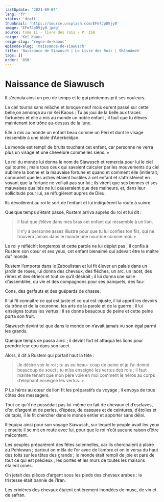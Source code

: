 ```yaml
---
lastUpdate: '2021-09-07'
lang: 'fr'
status: 'draft'
thumbnail: 'https://source.unsplash.com/EFm7JpD9jy8'
image: 'EFm7JpD9jy8.jpeg'
source: tome II - livre des rois - P. 158
reign: 'Keï Kaous'
reign-slug: 'regne-de-kaous'
episode-slug: 'naissance-de-siawusch'
title: 'Naissance de Siawusch | Le Livre des Rois | Shâhnâmeh'
tags: []
order: '058'
---
```


<!-- LTeX: language=fr -->

# Naissance de Siawusch

Il s’écoula ainsi un peu de temps et le gai printemps prit ses couleurs.

Le ciel tourna sans relâche et lorsque neuf mois eurent passé sur cette belle,on annonça au roi Keï Kaous : Tu as joui de la belle aux traces fortunées et elle a mis au monde un noble enfant ; il faut que tu élèves maintenant ton trône au-dessus de la lune.

Elle a mis au monde un enfant beau comme un Péri et dont le visage ressemble à une idole d’Aderbeïdjan.

Le monde est rempli de bruits touchant cet enfant, car personne ne verra plus un visage et une chevelure comme les siens. »

Le roi du monde lui donna le nom de Siawusch et remercia pour lui le ciel qui tourne ; mais tous ceux qui savaient calculer par les mouvements du ciel sublime la bonne et la mauvaise fortune et quand et comment elle (initierait, connurent que les astres étaient hostiles à cet enfant et s’attristèrent en voyant que la fortune ne veillait pas sur lui ; ils virent que ses bonnes et ses mauvaises qualités ne lui causeraient que des malheurs, et, dans leur sollicitude pour lui, se réfugièrent auprès de Dieu.

Ils dévoilèrent au roi le sort de l’enfant et lui indiquèrent la route à suivre.

Quelque temps s’étant passé, Rustem arriva auprès du roi et lui dit :

> Il faut que j’élève dans mes bras cet enfant qui ressemble à un lion.
>
> Il n’y a personne assez illustre pour que tu lui confies ton fils, qui ne trouvera jamais dans le monde une nourrice comme moi. »

Le roi y réfléchit longtemps et cette parole ne lui déplut pas ; il confia à Rustem son cœur et ses yeux, cet enfant bienaimé qui adevait être le maître du" monde.

Rustem l’emporta dans le Zaboulistan et lui fit élever un palais dans un jardin de roses, lui donna des chevaux, des flèches, un arc, un lacet, des rênes et des étriers et tout ce qu’il désirait ; il lui donna une salle d’assemblée, du vin et des compagnons pour ses banquets, des fau-

Cons, des gerfauts et des guépards de chasse.

Il lui fit connaître ce qui est juste et ce qui est injuste, il lui apprit les devoirs du trône et de la couronne, les arts de la parole et de la guerre ; il lui enseigna toutes les vertus ; il se donna beaucoup de peine et cette peine porta son fruit.

Siawusch devint tel que dans le monde on n’avait jamais vu son égal parmi les grands.

Quelque temps se passa ainsi ; il devint fort et attaqua les lions pour prendre leur cou dans son lacet.

Alors, il dit à Rustem qui portait haut la tête :

> Je désire voir le roi ; tu as eu heau-
coup de peine et je t’ai donné beaucoup de souci ; tu m’as enseigné les vertus des rois ; il faut mainte tenant que mon père voie en moi comment le héros au corps d’éléphant enseigne les vertus. »

P Le héros au cœur de lion fit les préparatifs du voyage ; il envoya de tous côtés des messagers.

Tout ce qu’il ne possédait pas lui-même en fait de chevaux et d’esclaves, d’or, d’argent et de perles, d’épées, de casques et de ceintures, d’étoiles et de tapis, il le fit chercher dans le monde entier et apporter sans délai.

Il équipa ainsi pour son voyage Siawusch, sur lequel le peuple avait les yeux ; ensuite il se mit en route avec lui, pour que le roi n’eût aucune raison d’être mécontent.

Les peuples préparèrent des fêtes solennelles, car ils cherchaient à plaire au Pehlewan ; partout on mêla de l’or avec de l’ambre et on le versa du haut des toits sur les têtes des grands ; le monde était rempli de joie et paré de tout ce qui est précieux ; les portes et les murs de toutes les maisons étaient ornés.

On jetait des pièces d’argent sous les pieds des chevaux arabes : la tristesse était bannie de l’Iran.

Les crinières des chevaux étaient entièrement inondées de musc, de vin et de safran.
